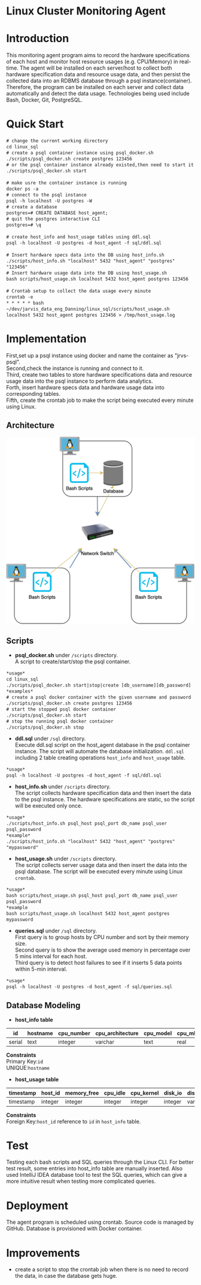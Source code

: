 # Linux Cluster Monitoring Agent
# Introduction
This monitoring agent program aims to record the hardware specifications of each host and monitor host resource usages (e.g. CPU/Memory) in real-time. The agent will be installed on each server/host to collect both hardware specification data and resource usage data, and then persist the collected data into an RDBMS database through a psql instance(container). Therefore, the program can be installed on each server and collect data automatically and detect the data usage. Technologies being used include Bash, Docker, Git, PostgreSQL.
# Quick Start
```
# change the current working directory
cd linux_sql
# create a psql container instance using psql_docker.sh
./scripts/psql_docker.sh create postgres 123456
# or the psql container instance already existed,then need to start it
./scripts/psql_docker.sh start

# make usre the container instance is running
docker ps -a
# connect to the psql instance
psql -h localhost -U postgres -W
# create a database
postgres=# CREATE DATABASE host_agent;
# quit the postgres interactive CLI
postgres=# \q

# create host_info and host_usage tables using ddl.sql
psql -h localhost -U postgres -d host_agent -f sql/ddl.sql

# Insert hardware specs data into the DB using host_info.sh
./scripts/host_info.sh "localhost" 5432 "host_agent" "postgres" "123456"
# Insert hardware usage data into the DB using host_usage.sh
bash scripts/host_usage.sh localhost 5432 host_agent postgres 123456

# Crontab setup to collect the data usage every minute
crontab -e
* * * * * bash ~/dev/jarvis_data_eng_Danning/linux_sql/scripts/host_usage.sh localhost 5432 host_agent postgres 123456 > /tmp/host_usage.log

```
# Implementation
First,set up a psql instance using docker and name the container as "jrvs-psql".<br>
Second,check the instance is running and connect to it.<br>
Third, create two tables to store hardware specifications data and resource usage data into the psql instance to perform data analytics.<br>
Forth, insert hardware specs data and hardware usage data into corresponding tables.<br>
Fifth, create the crontab job to make the script being executed every minute using Linux.<br>

## Architecture
![Architecture Diagram](./assets/linux_SQL_arch.jpg)
## Scripts
- **psql_docker.sh** under `/scripts` directory.<br>
A script to create/start/stop the psql container.
```
*usage*
cd linux_sql
./scripts/psql_docker.sh start|stop|create [db_username][db_password]
*examples*
# create a psql docker container with the given username and password
./scripts/psql_docker.sh create postgres 123456
# start the stopped psql docker container
./scripts/psql_docker.sh start
# stop the running psql docker container
./scripts/psql_docker.sh stop

```
- **ddl.sql** under `/sql` directory.<br>
Execute ddl.sql script on the host_agent database in the psql container instance. The script will automate the database initialization.
`ddl.sql` including 2 table creating operations `host_info` and `host_usage` table.<br>
```
*usage*
psql -h localhost -U postgres -d host_agent -f sql/ddl.sql
```

- **host_info.sh** under `/scripts` directory.<br>
The script collects hardware specification data and then insert the data to the psql instance. The hardware specifications are static, so the script will be executed only once.<br>
```
*usage*
./scripts/host_info.sh psql_host psql_port db_name psql_user psql_password
*example*
./scripts/host_info.sh "localhost" 5432 "host_agent" "postgres" "mypassword"
```

- **host_usage.sh** under `/scripts` directory.<br>
The script collects server usage data and then insert the data into the psql database. The script will be executed every minute using Linux `crontab`.<br>
```
*usage*
bash scripts/host_usage.sh psql_host psql_port db_name psql_user psql_password
*example
bash scripts/host_usage.sh localhost 5432 host_agent postgres mypassword
```
- **queries.sql** under `/sql` directory.<br>
First query is to group hosts by CPU number and sort by their memory size.<br>
Second query is to show the average used memory in percentage over 5 mins interval for each host.<br>
Third query is to detect host failures to see if it inserts 5 data points within 5-min interval.<br>
```
*usage*
psql -h localhost -U postgres -d host_agent -f sql/queries.sql
```
## Database Modeling
- **host_info table**

| id      | hostname | cpu_number | cpu_architecture | cpu_model | cpu_mhz | l2_cache | total_mem | timestamp |
|---------|----------|------------|------------------|-----------|---------|----------|-----------|-----------|
| serial  | text     | integer    | varchar          | text      | real    | varchar  | integer   | timestamp |

**Constraints**<br>
Primary Key:`id`<br>
UNIQUE:`hostname`<br>

- **host_usage table**

| timestamp | host_id | memory_free | cpu_idle | cpu_kernel | disk_io | disk_available |
|-----------|---------|-------------|----------|------------|---------|----------------|
| timestamp | integer | integer     | integer  | integer    | integer | varchar        |

**Constraints**<br>
Foreign Key:`host_id` reference to `id` in `host_info` table.<br>

# Test
Testing each bash scripts and SQL queries through the Linux CLI.
For better test result, some entries into host_info table are manually inserted.
Also used IntelliJ IDEA database tool to test the SQL queries, which can give a more intuitive result when testing more complicated queries. 
# Deployment
The agent program is scheduled using crontab. Source code is managed by GitHub. Database is provisioned with Docker container.

# Improvements
- create a script to stop the crontab job when there is no need to record the data, in case the database gets huge. 






